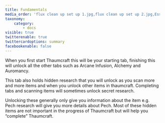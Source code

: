 ```yaml
---
title: Fundamentals
media_order: 'flux clean up set up 1.jpg,flux clean up set up 2.jpg,Essentia Filter blocked.jpg'
taxonomy:
    category:
        - docs
visible: true
twitterenable: true
twittercardoptions: summary
facebookenable: false
---
```


When you first start Thaumcraft this will be your starting tab, finishing this will unlock all the other tabs such as Arcane Infusion, Alchemy and Auromancy.

This tab also holds hidden research that you will unlock as you scan more and more items and when you unlock other items in thaumcraft. Completing tabs and scanning items will sometimes unlock secret research. 

Unlocking these generally only give you information about the item e.g. Pech research will give you more details about Pech. Most of these hidden items are not important in the progress of Thaumcraft but will help you “complete” Thaumcraft.